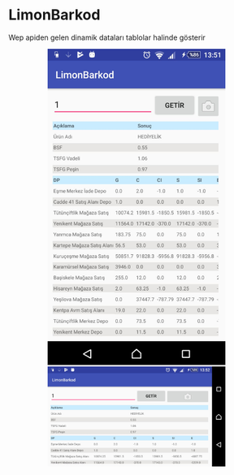# LimonBarkod
Wep apiden gelen dinamik dataları tablolar halinde gösterir
<p align="center">
  <img src="https://github.com/cantek41/LimonBarkod/blob/master/image/1.jpeg" width="350"/>
  <img src="https://github.com/cantek41/LimonBarkod/blob/master/image/2.jpeg" width="350"/>
</p>
